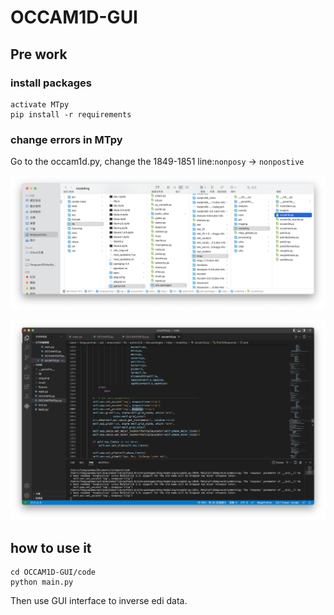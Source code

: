 # OCCAM1D-GUI

## Pre work

### install packages

```shell
activate MTpy
pip install -r requirements
```

### change errors in MTpy

Go to the occam1d.py, change the 1849-1851 line:`nonposy` -> `nonpostive`

![截屏2022-06-01 14.01.07](README.assets/%E6%88%AA%E5%B1%8F2022-06-01%2014.01.07.png)

![截屏2022-06-08 16.28.24](README.assets/%E6%88%AA%E5%B1%8F2022-06-08%2016.28.24.png)

## how to use it

```shell
cd OCCAM1D-GUI/code
python main.py
```

Then use GUI interface to inverse edi data.
